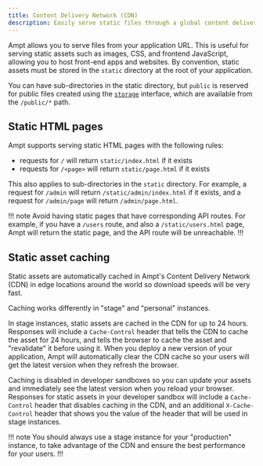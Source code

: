 ```yaml
---
title: Content Delivery Network (CDN)
description: Easily serve static files through a global content delivery network (CDN).
---
```


Ampt allows you to serve files from your application URL. This is useful for serving static assets such as images, CSS, and frontend JavaScript, allowing you to host front-end apps and websites. By convention, static assets must be stored in the `static` directory at the root of your application.

You can have sub-directories in the static directory, but `public` is reserved for public files created using the [`storage`](/docs/storage/) interface, which are available from the `/public/*` path.

## Static HTML pages

Ampt supports serving static HTML pages with the following rules:

- requests for `/` will return `static/index.html` if it exists
- requests for `/<page>` will return `static/page.html` if it exists

This also applies to sub-directories in the `static` directory. For example, a request for `/admin` will return `/static/admin/index.html` if it exists, and a request for `/admin/page` will return `/admin/page.html`.

!!! note
Avoid having static pages that have corresponding API routes. For example, if you have a `/users` route, and also a `/static/users.html` page, Ampt will return the static page, and the API route will be unreachable.
!!!

## Static asset caching

Static assets are automatically cached in Ampt's Content Delivery Network (CDN) in edge locations around the world so download speeds will be very fast.

Caching works differently in "stage" and "personal" instances.

In stage instances, static assets are cached in the CDN for up to 24 hours. Responses will include a `Cache-Control` header that tells the CDN to cache the asset for 24 hours, and tells the browser to cache the asset and "revalidate" it before using it. When you deploy a new version of your application, Ampt will automatically clear the CDN cache so your users will get the latest version when they refresh the browser.

Caching is disabled in developer sandboxes so you can update your assets and immediately see the latest version when you reload your browser. Responses for static assets in your developer sandbox will include a `Cache-Control` header that disables caching in the CDN, and an additional `X-Cache-Control` header that shows you the value of the header that will be used in stage instances.

!!! note
You should always use a stage instance for your "production" instance, to take advantage of the CDN and ensure the best performance for your users.
!!!

